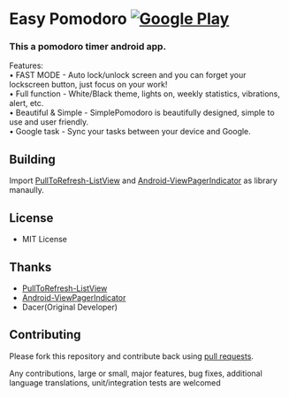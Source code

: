 
# Easy Pomodoro [![Google Play](http://developer.android.com/images/brand/en_generic_rgb_wo_45.png)](https://play.google.com/store/apps/details?id=me.donaldepignosis.pomodoro)

<h3>This a pomodoro timer android app.</h3>
<p>
Features:<br>
• FAST MODE - Auto lock/unlock screen and you can forget your lockscreen button, just focus on your work!<br>
• Full function - White/Black theme, lights on, weekly statistics, vibrations, alert, etc.<br>
• Beautiful & Simple - SimplePomodoro is beautifully designed, simple to use and user friendly.<br>
• Google task - Sync your tasks between your device and Google.
</p>

## Building
Import [PullToRefresh-ListView](https://github.com/erikwt/PullToRefresh-ListView) and [Android-ViewPagerIndicator](https://github.com/JakeWharton/Android-ViewPagerIndicator) as library manaully.

## License

* MIT License

## Thanks

* [PullToRefresh-ListView](https://github.com/erikwt/PullToRefresh-ListView)
* [Android-ViewPagerIndicator](https://github.com/JakeWharton/Android-ViewPagerIndicator)
* Dacer(Original Developer)

## Contributing

Please fork this repository and contribute back using
[pull requests](https://github.com/github/android/pulls).

Any contributions, large or small, major features, bug fixes, additional
language translations, unit/integration tests are welcomed